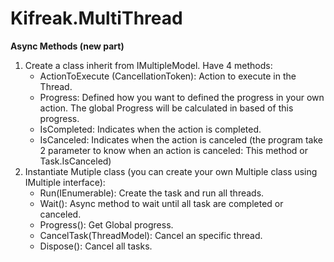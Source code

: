 # Kifreak.MultiThread

**Async Methods (new part)**
1) Create a class inherit from IMultipleModel. Have 4 methods:
    - ActionToExecute (CancellationToken): Action to execute in the Thread.
    - Progress: Defined how you want to defined the progress in your own action. The global Progress will be calculated in based of this progress.
    - IsCompleted: Indicates when the action is completed.
    - IsCanceled: Indicates when the action is canceled (the program take 2 parameter to know when an action is canceled: This method or Task.IsCanceled)
2) Instantiate Mutiple class (you can create your own Multiple class using IMultiple interface):
    - Run(IEnumerable<IMultipleModel>): Create the task and run all threads.
    - Wait(): Async method to wait until all task are completed or canceled.
    - Progress(): Get Global progress.
    - CancelTask(ThreadModel): Cancel an specific thread.
    - Dispose(): Cancel all tasks.
